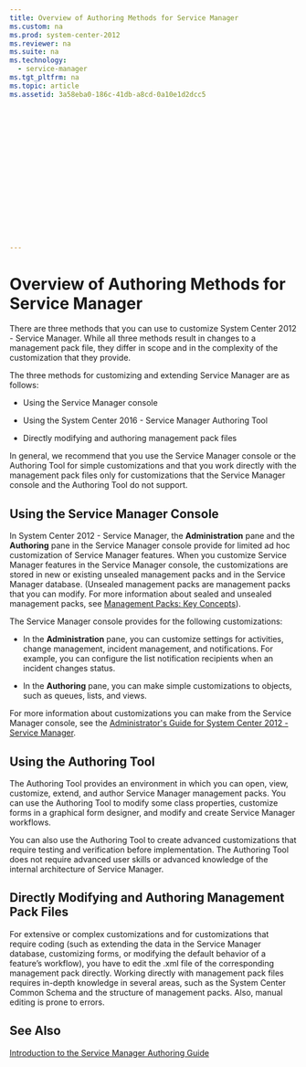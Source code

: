 ```yaml
---
title: Overview of Authoring Methods for Service Manager
ms.custom: na
ms.prod: system-center-2012
ms.reviewer: na
ms.suite: na
ms.technology: 
  - service-manager
ms.tgt_pltfrm: na
ms.topic: article
ms.assetid: 3a58eba0-186c-41db-a8cd-0a10e1d2dcc5
 

















---
```

# Overview of Authoring Methods for Service Manager
There are three methods that you can use to customize System Center 2012 - Service Manager. While all three methods result in changes to a management pack file, they differ in scope and in the complexity of the customization that they provide.  
  
 The three methods for customizing and extending Service Manager are as follows:  
  
-   Using the Service Manager console  
  
-   Using the System Center 2016 - Service Manager Authoring Tool  
  
-   Directly modifying and authoring management pack files  
  
 In general, we recommend that you use the Service Manager console or the Authoring Tool for simple customizations and that you work directly with the management pack files only for customizations that the Service Manager console and the Authoring Tool do not support.  
  
## Using the Service Manager Console  
 In System Center 2012 - Service Manager, the **Administration** pane and the **Authoring** pane in the Service Manager console provide for limited ad hoc customization of Service Manager features. When you customize Service Manager features in the Service Manager console, the customizations are stored in new or existing unsealed management packs and in the Service Manager database. \(Unsealed management packs are management packs that you can modify. For more information about sealed and unsealed management packs, see [Management Packs: Key Concepts](../Topic/Management%20Packs:%20Key%20Concepts.md)\).  
  
 The Service Manager console provides for the following customizations:  
  
-   In the **Administration** pane, you can customize settings for activities, change management, incident management, and notifications. For example, you can configure the list notification recipients when an incident changes status.  
  
-   In the **Authoring** pane, you can make simple customizations to objects, such as queues, lists, and views.  
  
 For more information about customizations you can make from the Service Manager console, see the [Administrator's Guide for System Center 2012 \- Service Manager](http://go.microsoft.com/fwlink/p/?LinkId=209669).  
  
## Using the Authoring Tool  
 The Authoring Tool provides an environment in which you can open, view, customize, extend, and author Service Manager management packs. You can use the Authoring Tool to modify some class properties, customize forms in a graphical form designer, and modify and create Service Manager workflows.  
  
 You can also use the Authoring Tool to create advanced customizations that require testing and verification before implementation. The Authoring Tool does not require advanced user skills or advanced knowledge of the internal architecture of Service Manager.  
  
## Directly Modifying and Authoring Management Pack Files  
 For extensive or complex customizations and for customizations that require coding \(such as extending the data in the Service Manager database, customizing forms, or modifying the default behavior of a feature’s workflow\), you have to edit the .xml file of the corresponding management pack directly. Working directly with management pack files requires in\-depth knowledge in several areas, such as the System Center Common Schema and the structure of management packs. Also, manual editing is prone to errors.  
  
## See Also  
 [Introduction to the Service Manager Authoring Guide](../../../sm/manage/author/Introduction-to-the-Service-Manager-Authoring-Guide.md)
